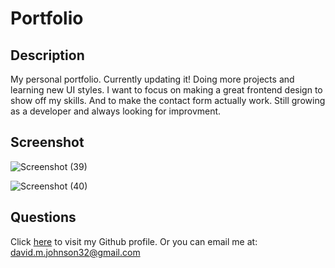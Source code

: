 # Portfolio

## Description

My personal portfolio. Currently updating it! Doing more projects and learning
new UI styles. I want to focus on making a great frontend design to show off my skills. And to
make the contact form actually work. Still growing as a developer and always looking for improvment.

## Screenshot

![Screenshot (39)](https://user-images.githubusercontent.com/72535444/107754949-0c982c80-6cd7-11eb-9f2b-db2e2f406321.png)




![Screenshot (40)](https://user-images.githubusercontent.com/72535444/107754970-128e0d80-6cd7-11eb-9e0f-37d4f81b588e.png)



## Questions
Click [here](https://github.com/DavidMark24) to visit my Github profile.
Or you can email me at: david.m.johnson32@gmail.com
